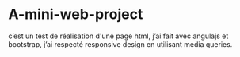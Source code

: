 # A-mini-web-project
c’est un test de réalisation d'une page html, j’ai fait avec angulajs
et bootstrap, j’ai respecté responsive design en utilisant media
queries.
